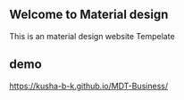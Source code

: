 ## Welcome to Material design
This is an material design website Tempelate 
## demo
https://kusha-b-k.github.io/MDT-Business/
